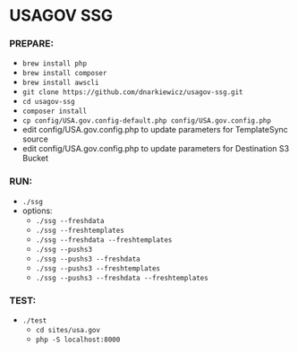 # USAGOV SSG


### PREPARE:
* `brew install php`
* `brew install composer`
* `brew install awscli`
* `git clone https://github.com/dnarkiewicz/usagov-ssg.git`
* `cd usagov-ssg`
* `composer install`
* `cp config/USA.gov.config-default.php config/USA.gov.config.php`
* edit config/USA.gov.config.php to update parameters for TemplateSync source
* edit config/USA.gov.config.php to update parameters for Destination S3 Bucket

### RUN:
* `./ssg`
* options:
  * `./ssg --freshdata`
  * `./ssg --freshtemplates`
  * `./ssg --freshdata --freshtemplates`
  * `./ssg --pushs3`
  * `./ssg --pushs3 --freshdata`
  * `./ssg --pushs3 --freshtemplates`
  * `./ssg --pushs3 --freshdata --freshtemplates`

### TEST:
* `./test`
  * `cd sites/usa.gov`
  * `php -S localhost:8000`


